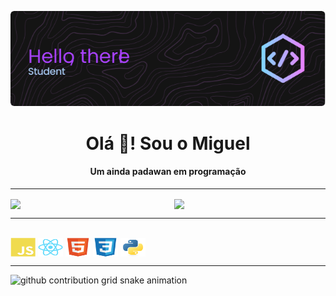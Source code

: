 ![Header](./github-header-image.png)

<div align ="center">
  
  <h1> Olá 👋! Sou o Miguel</h1>
  <h4> Um ainda padawan em programação</h3>

  <hr></hr>
</div>

<div style="display: flex; justify-content: center;">
  <a href="https://github.com/migsv/github-readme-stats" style="flex: 1; margin-right: 10px;">
    <img height="200" align="center" src="https://github-readme-stats.vercel.app/api?username=migsv&theme=dark&ring_color=993399&show_icons=true&icon_color=993399&rank_icon=github" />
  </a>
  <a href="https://github.com/migsv/convoychat" style="flex: 1; margin-left: 10px;">
    <img height="200" align="center" src="https://github-readme-stats.vercel.app/api/top-langs?username=migsv&layout=compact&langs_count=8&card_width=335&theme=dark" />
  </a>
</div>

<hr></hr>

<div style="display: inline_block"><br>
  <img align="center" alt="Mig-Js" height="30" width="40" src="https://raw.githubusercontent.com/devicons/devicon/master/icons/javascript/javascript-plain.svg">
  <img align="center" alt="Mig-React" height="30" width="40" src="https://raw.githubusercontent.com/devicons/devicon/master/icons/react/react-original.svg">
  <img align="center" alt="Mig-HTML" height="30" width="40" src="https://raw.githubusercontent.com/devicons/devicon/master/icons/html5/html5-original.svg">
  <img align="center" alt="Mig-CSS" height="30" width="40" src="https://raw.githubusercontent.com/devicons/devicon/master/icons/css3/css3-original.svg">
  <img align="center" alt="Mig-Python" height="30" width="40" src="https://raw.githubusercontent.com/devicons/devicon/master/icons/python/python-original.svg">

</div>

<hr></hr>

<picture>
  <source media="(prefers-color-scheme: dark)" srcset="https://raw.githubusercontent.com/migsv/migsv/output/github-contribution-grid-snake-dark.svg">
  <source media="(prefers-color-scheme: light)" srcset="https://raw.githubusercontent.com/migsv/migsv/output/github-contribution-grid-snake.svg">
  <img alt="github contribution grid snake animation" src="https://raw.githubusercontent.com/migsv/migsv/output/github-contribution-grid-snake.svg">
</picture>
